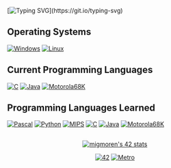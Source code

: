 [![Typing SVG](https://readme-typing-svg.demolab.com?size=25&duration=3000&pause=1500&color=F7C000&center=true&vCenter=true&width=600&lines=+*******+UNDER+CONSTRUCTION+:]+*******)](https://git.io/typing-svg)

## Operating Systems
<p>
 	<a href="#"><img alt="Windows" src="https://img.shields.io/badge/Windows-20232A?style=for-the-badge&logo=Windows 11&logoColor=3498DB?"></a>
	<a href="#"><img alt="Linux" src="https://img.shields.io/badge/Linux-20232A?style=for-the-badge&logo=linux&logoColor=FCC624"></a>
</p>

## Current Programming Languages
<p>
	<a href="#"><img alt="C" src="https://img.shields.io/badge/C-20232A?style=for-the-badge&logo=C&logoColor=00599C?"></a>
	<a href="#"><img alt="Java" src="https://img.shields.io/badge/Java-20232A?style=for-the-badge&logo=JavaScript&logoColor=orange"></a>
	<a href="#"><img alt="Motorola68K" src="https://img.shields.io/badge/Motorola68K-20232A?style=for-the-badge"></a>
</p>

## Programming Languages Learned
<p>
	<a href="#"><img alt="Pascal" src="https://img.shields.io/badge/Pascal-20232A?style=for-the-badge"></a>
	<a href="#"><img alt="Python" src="https://img.shields.io/badge/Python-20232A?style=for-the-badge&logo=Python&logoColor=yellow"></a>
	<!-- <a href="#"><img alt="Scala" src="https://img.shields.io/badge/Scala-20232A?style=for-the-badge&logo=Scala&logoColor=DC322F"></a> -->
	<a href="#"><img alt="MIPS" src="https://img.shields.io/badge/MIPS-20232A?style=for-the-badge"></a>
	<a href="#"><img alt="C" src="https://img.shields.io/badge/C-20232A?style=for-the-badge&logo=C&logoColor=00599C?"></a>
	<a href="#"><img alt="Java" src="https://img.shields.io/badge/Java-20232A?style=for-the-badge&logo=JavaScript&logoColor=orange"></a>
	<a href="#"><img alt="Motorola68K" src="https://img.shields.io/badge/Motorola68K-20232A?style=for-the-badge"></a>
</p>

##
<p align="center">
<a href="https://profile.intra.42.fr/users/migmoren"><img src="https://badge42.vercel.app/api/v2/cl96t7c1700110gmirv4hhet0/stats?cursusId=21&coalitionId=66" alt="migmoren's 42 stats" /></a>
</p>

<p align="center">
	<a href="#"><img alt="42" src="https://img.shields.io/badge/-000000?style=flat&logo=42&logoColor=white?logoWidth=40"></a>
	<a href="#"><img alt="Metro" src="https://img.shields.io/badge/-922B21?style=flat&logo=Metro de Madrid&logoColor=white"></a>
</p>
